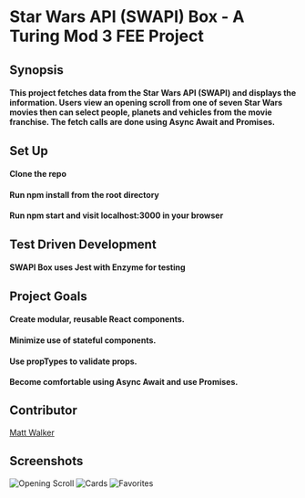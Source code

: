 # Star Wars API (SWAPI) Box - A Turing Mod 3 FEE Project
## Synopsis
#### This project fetches data from the Star Wars API (SWAPI) and displays the information. Users view an opening scroll from one of seven Star Wars movies then can select people, planets and vehicles from the movie franchise. The fetch calls are done using Async Await and Promises.

## Set Up
#### Clone the repo

#### Run npm install from the root directory

#### Run npm start and visit localhost:3000 in your browser

## Test Driven Development
#### SWAPI Box uses Jest with Enzyme for testing

## Project Goals
#### Create modular, reusable React components.
#### Minimize use of stateful components.
#### Use propTypes to validate props.
#### Become comfortable using Async Await and use Promises.

## Contributor
[Matt Walker](https://github.com/mttwlkr/swapi-box)

## Screenshots
![Opening Scroll](https://user-images.githubusercontent.com/30199861/37889321-efb024a2-3088-11e8-89f2-07c3d50fe96b.png)
![Cards](https://user-images.githubusercontent.com/30199861/37889327-f1e0dbf4-3088-11e8-858d-25d4b589ac23.png)
![Favorites](https://user-images.githubusercontent.com/30199861/37889331-f3d36f1c-3088-11e8-9a43-95b6064a0f75.png)

